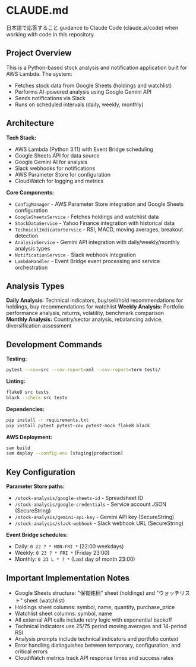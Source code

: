 # CLAUDE.md

日本語で応答すること
guidance to Claude Code (claude.ai/code) when working with code in this repository.

## Project Overview

This is a Python-based stock analysis and notification application built for AWS Lambda. The system:
- Fetches stock data from Google Sheets (holdings and watchlist)
- Performs AI-powered analysis using Google Gemini API
- Sends notifications via Slack
- Runs on scheduled intervals (daily, weekly, monthly)

## Architecture

**Tech Stack:**
- AWS Lambda (Python 3.11) with Event Bridge scheduling
- Google Sheets API for data source
- Google Gemini AI for analysis
- Slack webhooks for notifications
- AWS Parameter Store for configuration
- CloudWatch for logging and metrics

**Core Components:**
- `ConfigManager` - AWS Parameter Store integration and Google Sheets configuration
- `GoogleSheetsService` - Fetches holdings and watchlist data
- `StockDataService` - Yahoo Finance integration with historical data
- `TechnicalIndicatorService` - RSI, MACD, moving averages, breakout detection
- `AnalysisService` - Gemini API integration with daily/weekly/monthly analysis types
- `NotificationService` - Slack webhook integration
- `LambdaHandler` - Event Bridge event processing and service orchestration

## Analysis Types

**Daily Analysis:** Technical indicators, buy/sell/hold recommendations for holdings, buy recommendations for watchlist
**Weekly Analysis:** Portfolio performance analysis, returns, volatility, benchmark comparison  
**Monthly Analysis:** Country/sector analysis, rebalancing advice, diversification assessment

## Development Commands

**Testing:**
```bash
pytest --cov=src --cov-report=xml --cov-report=term tests/
```

**Linting:**
```bash
flake8 src tests
black --check src tests
```

**Dependencies:**
```bash
pip install -r requirements.txt
pip install pytest pytest-cov pytest-mock flake8 black
```

**AWS Deployment:**
```bash
sam build
sam deploy --config-env [staging|production]
```

## Key Configuration

**Parameter Store paths:**
- `/stock-analysis/google-sheets-id` - Spreadsheet ID
- `/stock-analysis/google-credentials` - Service account JSON (SecureString)
- `/stock-analysis/gemini-api-key` - Gemini API key (SecureString)
- `/stock-analysis/slack-webhook` - Slack webhook URL (SecureString)

**Event Bridge schedules:**
- Daily: `0 22 ? * MON-FRI *` (22:00 weekdays)
- Weekly: `0 23 ? * FRI *` (Friday 23:00)
- Monthly: `0 23 L * ? *` (Last day of month 23:00)

## Important Implementation Notes

- Google Sheets structure: "保有銘柄" sheet (holdings) and "ウォッチリスト" sheet (watchlist)
- Holdings sheet columns: symbol, name, quantity, purchase_price
- Watchlist sheet columns: symbol, name
- All external API calls include retry logic with exponential backoff
- Technical indicators use 25/75 period moving averages and 14-period RSI
- Analysis prompts include technical indicators and portfolio context
- Error handling distinguishes between temporary, configuration, and critical errors
- CloudWatch metrics track API response times and success rates